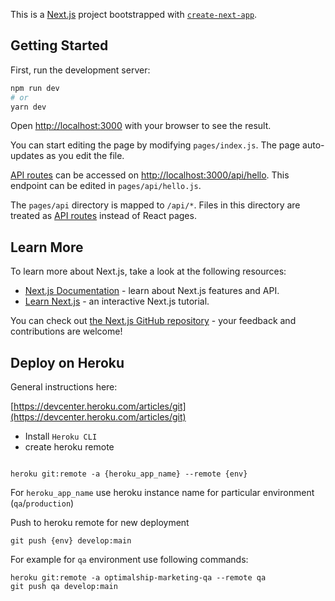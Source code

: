 This is a [Next.js](https://nextjs.org/) project bootstrapped with [`create-next-app`](https://github.com/vercel/next.js/tree/canary/packages/create-next-app).

## Getting Started

First, run the development server:

```bash
npm run dev
# or
yarn dev
```

Open [http://localhost:3000](http://localhost:3000) with your browser to see the result.

You can start editing the page by modifying `pages/index.js`. The page auto-updates as you edit the file.

[API routes](https://nextjs.org/docs/api-routes/introduction) can be accessed on [http://localhost:3000/api/hello](http://localhost:3000/api/hello). This endpoint can be edited in `pages/api/hello.js`.

The `pages/api` directory is mapped to `/api/*`. Files in this directory are treated as [API routes](https://nextjs.org/docs/api-routes/introduction) instead of React pages.

## Learn More

To learn more about Next.js, take a look at the following resources:

- [Next.js Documentation](https://nextjs.org/docs) - learn about Next.js features and API.
- [Learn Next.js](https://nextjs.org/learn) - an interactive Next.js tutorial.

You can check out [the Next.js GitHub repository](https://github.com/vercel/next.js/) - your feedback and contributions are welcome!

## Deploy on Heroku

General instructions here:

[https://devcenter.heroku.com/articles/git](https://devcenter.heroku.com/articles/git)

- Install `Heroku CLI`
- create heroku remote

```

heroku git:remote -a {heroku_app_name} --remote {env}
```

For `heroku_app_name` use heroku instance name for particular environment (`qa`/`production`)

Push to heroku remote for new deployment

```
git push {env} develop:main
```

For example for `qa` environment use following commands:

```
heroku git:remote -a optimalship-marketing-qa --remote qa
git push qa develop:main
```
